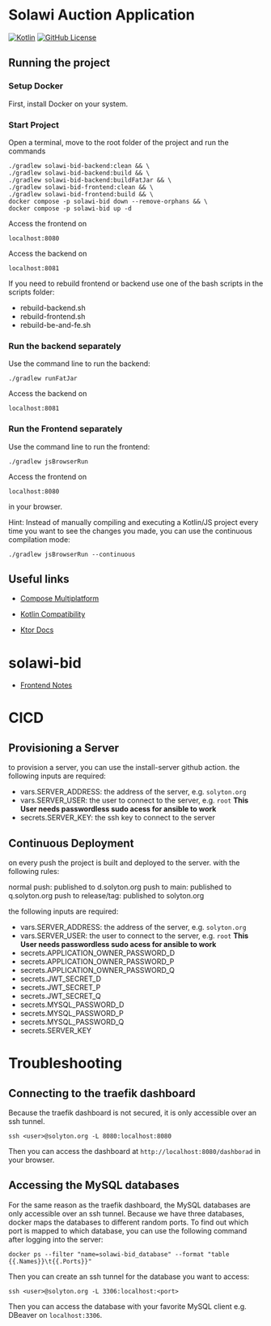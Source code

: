 # Solawi Auction Application
[![Kotlin](https://img.shields.io/badge/kotlin-1.9.22-blue.svg?logo=kotlin)](http://kotlinlang.org)
[![GitHub License](https://img.shields.io/badge/license-Apache%20License%202.0-blue.svg?style=flat)](http://www.apache.org/licenses/LICENSE-2.0)

## Running the project
### Setup Docker
First, install Docker on your system. 

### Start Project
Open a terminal, move to the root folder of the project and run the commands 
```shell
./gradlew solawi-bid-backend:clean && \
./gradlew solawi-bid-backend:build && \
./gradlew solawi-bid-backend:buildFatJar && \
./gradlew solawi-bid-frontend:clean && \
./gradlew solawi-bid-frontend:build && \
docker compose -p solawi-bid down --remove-orphans && \
docker compose -p solawi-bid up -d 
```



Access the frontend on
```
localhost:8080
```
Access the backend on
```
localhost:8081
```

If you need to rebuild frontend or backend use one of the bash scripts in the scripts folder:

- rebuild-backend.sh
- rebuild-frontend.sh
- rebuild-be-and-fe.sh

### Run the backend separately
Use the command line to run the backend:
```shell
./gradlew runFatJar
```
Access the backend on 
```
localhost:8081
```

### Run the Frontend separately
Use the command line to run the frontend:

```shell 
./gradlew jsBrowserRun
```
Access the frontend on
```
localhost:8080
```
in your browser.


Hint: 
Instead of manually compiling and executing a Kotlin/JS project every time you want to see the changes you made, you can use the continuous compilation mode:
```shell
./gradlew jsBrowserRun --continuous
```


## Useful links 

- [Compose Multiplatform](https://github.com/JetBrains/compose-jb)

- [Kotlin Compatibility](https://www.jetbrains.com/help/kotlin-multiplatform-dev/compose-compatibility-and-versioning.html)

- [Ktor Docs](https://ktor.io/docs/welcome.html)



# solawi-bid
- [Frontend Notes](./solawi-bid-frontend/Notes.md)

# CICD

## Provisioning a Server

to provision a server, you can use the install-server github action.
the following inputs are required:

- vars.SERVER_ADDRESS: the address of the server, e.g. `solyton.org`
- vars.SERVER_USER: the user to connect to the server, e.g. `root` **This User needs passwordless sudo acess for ansible to work**
- secrets.SERVER_KEY: the ssh key to connect to the server

## Continuous Deployment

on every push the project is built and deployed to the server.
with the following rules:

normal push: published to d.solyton.org
push to main: published to q.solyton.org
push to release/tag: published to solyton.org

the following inputs are required:

- vars.SERVER_ADDRESS: the address of the server, e.g. `solyton.org`
- vars.SERVER_USER: the user to connect to the server, e.g. `root` **This User needs passwordless sudo acess for ansible to work**
- secrets.APPLICATION_OWNER_PASSWORD_D
- secrets.APPLICATION_OWNER_PASSWORD_P
- secrets.APPLICATION_OWNER_PASSWORD_Q
- secrets.JWT_SECRET_D
- secrets.JWT_SECRET_P
- secrets.JWT_SECRET_Q
- secrets.MYSQL_PASSWORD_D
- secrets.MYSQL_PASSWORD_P
- secrets.MYSQL_PASSWORD_Q
- secrets.SERVER_KEY

# Troubleshooting

## Connecting to the traefik dashboard

Because the traefik dashboard is not secured, it is only accessible over an ssh tunnel.

```shell
ssh <user>@solyton.org -L 8080:localhost:8080
```

Then you can access the dashboard at `http://localhost:8080/dashborad` in your browser.

## Accessing the MySQL databases

For the same reason as the traefik dashboard, the MySQL databases are only accessible over an ssh tunnel.
Because we have three databases, docker maps the databases to different random ports.
To find out which port is mapped to which database, you can use the following command after logging into the server:

```shell
docker ps --filter "name=solawi-bid_database" --format "table {{.Names}}\t{{.Ports}}"
```

Then you can create an ssh tunnel for the database you want to access:

```shell
ssh <user>@solyton.org -L 3306:localhost:<port>
```

Then you can access the database with your favorite MySQL client e.g. DBeaver on `localhost:3306`.